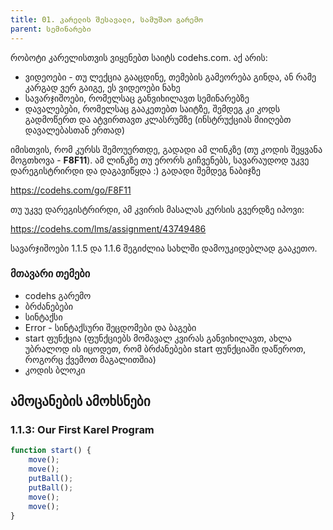 ```yaml
---
title: 01. კარელის შესავალი, სამუშაო გარემო
parent: სემინარები
---
```



რობოტი კარელისთვის ვიყენებთ საიტს codehs.com. აქ არის:
- ვიდეოები - თუ ლექცია გააცდინე, თემების გამეორება გინდა, ან რამე კარგად ვერ გაიგე, ეს ვიდეოები ნახე
- სავარჯიშოები, რომელსაც განვიხილავთ სემინარებზე
- დავალებები, რომელსაც გააკეთებთ საიტზე, შემდეგ კი კოდს გადმოწერთ და ატვირთავთ კლასრუმზე (ინსტრუქციას მიიღებთ დავალებასთან ერთად)


იმისთვის, რომ კურსს შემოუერთდე, გადადი ამ ლინკზე (თუ კოდის შეყვანა მოგთხოვა - **F8F11**). ამ ლინკზე თუ ერორს გიჩვენებს, სავარაუდოდ უკვე დარეგისტრირდი და დაგავიწყდა :) გადადი შემდეგ ნაბიჯზე

<https://codehs.com/go/F8F11>


თუ უკვე დარეგისტრირდი, ამ კვირის მასალას კურსის გვერდზე იპოვი:

<https://codehs.com/lms/assignment/43749486>

სავარჯიშოები 1.1.5 და 1.1.6 შეგიძლია სახლში დამოუკიდებლად გააკეთო.


### მთავარი თემები
- codehs გარემო
- ბრძანებები
- სინტაქსი
- Error - სინტაქსური შეცდომები და ბაგები
- start ფუნქცია (ფუნქციებს მომავალ კვირას განვიხილავთ, ახლა უბრალოდ ის იცოდეთ, რომ ბრძანებები start ფუნქციაში დაწეროთ, როგორც ქვემოთ მაგალითშია)
- კოდის ბლოკი

## ამოცანების ამოხსნები

### 1.1.3: Our First Karel Program
```js
function start() {
    move();
    move();
    putBall();
    putBall();
    move();
    move();
}
```





